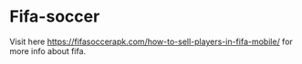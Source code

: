 # Fifa-soccer
Visit here https://fifasoccerapk.com/how-to-sell-players-in-fifa-mobile/ for more info about fifa.
